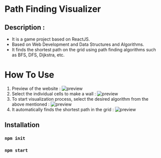 # Path Finding Visualizer 


## Description : 
* It is a game project based on ReactJS.
* Based on Web Development and Data Structures and Algorithms.  
* It finds the shortest path on the grid using path finding algorithms such as BFS, DFS, Dijkstra, etc.

# How To Use  

1. Preview of the website : ![preview](https://github.com/[harshh06]/[PathFindingVisualizer]/blob/[branch]/1.png?raw=true)
2. Select the individual cells to make a wall : ![preview](https://github.com/[harshh06]/[PathFindingVisualizer]/blob/[branch]/2.png?raw=true)
3. To start visualization process, select the desired algorithm from the above mentioned : ![preview](https://github.com/[harshh06]/[PathFindingVisualizer]/blob/[branch]/3.png?raw=true)
4. It automatically finds the shortest path in the grid : ![preview](https://github.com/[harshh06]/[PathFindingVisualizer]/blob/[branch]/4.png?raw=true)

## Installation 
###  `npm init`
###  `npm start`
